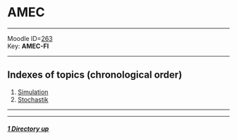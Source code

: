 # AMEC

----

Moodle ID=[263](https://moodle2.htlinn.ac.at/course/view.php?id=263) <br/>
Key: **AMEC-FI**

----

Indexes of topics (chronological order)
-------------------------------------

1. [Simulation](./Simulation.md) 
2. [Stochastik](./Stochastik.md)

----
----

##### [1 Directory up](./../README.md)
